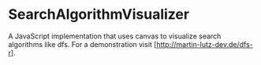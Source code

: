 # SearchAlgorithmVisualizer
A JavaScript implementation that uses canvas to visualize search algorithms like dfs. For a demonstration visit [http://martin-lutz-dev.de/dfs-r].
